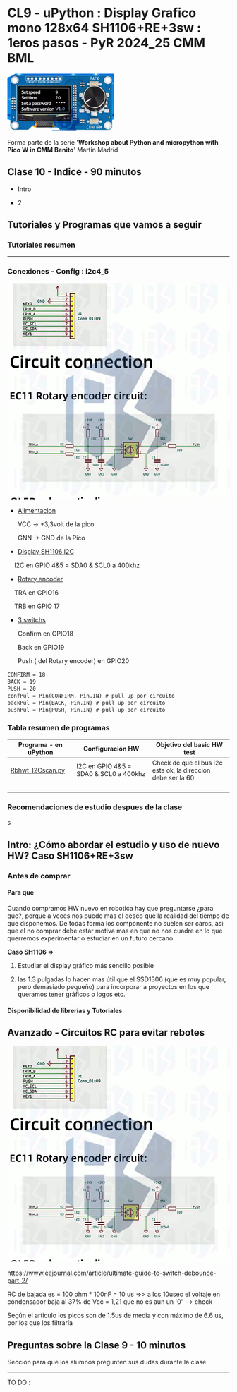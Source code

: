# CL9 - uPython : Display Grafico mono 128x64 SH1106+RE+3sw : 1eros pasos - PyR 2024_25 CMM BML

![](./sh1106RE3sw.png)

Forma parte de la serie '**Workshop about Python and micropython with Pico W in CMM Benito**' Martin Madrid

## Clase 10 - Indice - 90 minutos

- Intro

- 2

## Tutoriales y Programas que vamos a seguir

### Tutoriales resumen

----

### Conexiones - Config : i2c4_5

<img title="" src="./ReCircuit.gif" alt="" width="661">

- <u>Alimentacion</u>
  
  VCC -> +3,3volt  de la pico 
  
  GNN -> GND de la Pico

- <u>Display SH1106 I2C</u>

    I2C en GPIO 4&5 = SDA0 & SCL0 a 400khz

- <u>Rotary encoder</u>

    TRA en GPIO16

    TRB en GPIO 17

- <u>3 switchs </u>
  
  Confirm en GPIO18
  
  Back en GPIO19
  
  Push ( del Rotary encoder) en GPIO20

```
CONFIRM = 18
BACK = 19
PUSH = 20
confPul = Pin(CONFIRM, Pin.IN) # pull up por circuito
backPul = Pin(BACK, Pin.IN) # pull up por circuito
pushPul = Pin(PUSH, Pin.IN) # pull up por circuito
```

### Tabla resumen de programas

| Programa - en uPython                | Configuración HW                       | Objetivo del basic HW test                                   |
| ------------------------------------ | -------------------------------------- | ------------------------------------------------------------ |
| [Rbhwt_I2Cscan.py](Rbhwt_I2Cscan.py) | I2C en GPIO 4&5 = SDA0 & SCL0 a 400khz | Check de que el bus I2c esta ok, la dirección debe ser la 60 |
|                                      |                                        |                                                              |
|                                      |                                        |                                                              |
|                                      |                                        |                                                              |
|                                      |                                        |                                                              |

### Recomendaciones de estudio despues de la clase

s

## Intro: ¿Cómo abordar el estudio y uso de nuevo HW? Caso SH1106+RE+3sw

### Antes de comprar

#### Para que

Cuando compramos HW nuevo en robotica hay que preguntarse ¿para que?, porque a veces nos puede mas el deseo que la realidad del tiempo de que disponemos. De todas forma los componente no suelen ser caros, asi que el no comprar debe estar motiva mas en que no nos cuadre en lo que querremos experimentar o estudiar en un futuro cercano.

**Caso SH1106 =>**

1. Estudiar el display gráfico más sencillo posible

2. las 1.3 pulgadas lo hacen mas útil que el SSD1306 (que es muy popular, pero demasiado pequeño) para incorporar a proyectos en los que queramos tener gráficos o logos etc.

#### Disponibilidad de librerías y Tutoriales

## 

## Avanzado - Circuitos RC para evitar rebotes

![](./ReCircuit.gif)

https://www.eejournal.com/article/ultimate-guide-to-switch-debounce-part-2/

RC de bajada es = 100 ohm * 100nF = 10 us =>> a los 10usec el voltaje en condensador baja al 37% de Vcc = 1,21 que no es aun un '0' --> check

Según el articulo los picos son de 1.5us de media y con máximo de 6.6 us, por los que los filtraría 

## Preguntas sobre la Clase 9 - 10 minutos

Sección para que los alumnos pregunten sus dudas durante la clase

---

TO DO :
